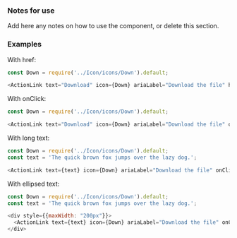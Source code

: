 

### Notes for use

Add here any notes on how to use the component, or delete this section.

### Examples

With href:

```js { "props": { "data-description": "with href" } }
const Down = require('../Icon/icons/Down').default;

<ActionLink text="Download" icon={Down} ariaLabel="Download the file" href="https://yammer.com" newWindow={true}/>
```

With onClick:

```js { "props": { "data-description": "with onClick" } }
const Down = require('../Icon/icons/Down').default;

<ActionLink text="Download" icon={Down} ariaLabel="Download the file" onClick={action('action clicked')}/>
```

With long text:

```js { "props": { "data-description": "with long text" } }
const Down = require('../Icon/icons/Down').default;
const text = 'The quick brown fox jumps over the lazy dog.';

<ActionLink text={text} icon={Down} ariaLabel="Download the file" onClick={action('action clicked')}/>
```

With ellipsed text:

```js { "props": { "data-description": "with ellipsed text" } }
const Down = require('../Icon/icons/Down').default;
const text = 'The quick brown fox jumps over the lazy dog.';

<div style={{maxWidth: "200px"}}>
  <ActionLink text={text} icon={Down} ariaLabel="Download the file" onClick={action('action clicked')} ellipsis={true}/>
</div>
```